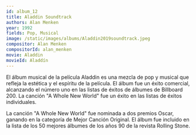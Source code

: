 ```yaml
---
id: album_12
title: Aladdin Soundtrack
authors: Alan Menken
year: 1992
fields: Pop, Musical
image: /static/images/albums/Aladdin2019soundtrack.jpeg
compositor: Alan Menken
compositorId: alan_menken
movie: Aladdin
movieId: Aladdín
---
```

El álbum musical de la película Aladdin es una mezcla de pop y musical que refleja la estética y el espíritu de la película.
El álbum fue un éxito comercial, alcanzando el número uno en las listas de éxitos de álbumes de Billboard 200. La canción "A Whole New World" fue un éxito en las listas de éxitos individuales.

La canción "A Whole New World" fue nominada a dos premios Oscar, ganando en la categoría de Mejor Canción Original.
El álbum fue incluido en la lista de los 50 mejores álbumes de los años 90 de la revista Rolling Stone.